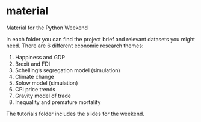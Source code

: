 # material

Material for the Python Weekend

In each folder you can find the project brief and relevant datasets you might need. There are 6 different economic research themes:  

1. Happiness and GDP
2. Brexit and FDI
3. Schelling’s segregation model (simulation)
4. Climate change
5. Solow model (simulation)
6. CPI price trends
7. Gravity model of trade 
8. Inequality and premature mortality

The tutorials folder includes the slides for the weekend.
